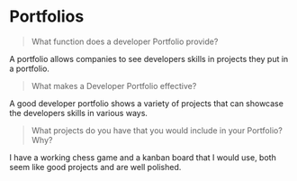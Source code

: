 # Portfolios

> What function does a developer Portfolio provide?

A portfolio allows companies to see developers skills in projects they put in a portfolio.

> What makes a Developer Portfolio effective?

A good developer portfolio shows a variety of projects that can showcase the developers skills in various ways.

> What projects do you have that you would include in your Portfolio? Why?

I have a working chess game and a kanban board that I would use, both seem like good projects and are well polished.